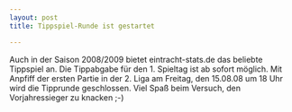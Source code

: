 ```yaml
---
layout: post
title: Tippspiel-Runde ist gestartet

---
```


Auch in der Saison 2008/2009 bietet eintracht-stats.de das beliebte Tippspiel an. Die Tippabgabe für den 1. Spieltag ist ab sofort möglich. Mit Anpfiff der ersten Partie in der 2. Liga am Freitag, den 15.08.08 um 18 Uhr wird die Tipprunde geschlossen. Viel Spaß beim Versuch, den Vorjahressieger zu knacken ;-)


